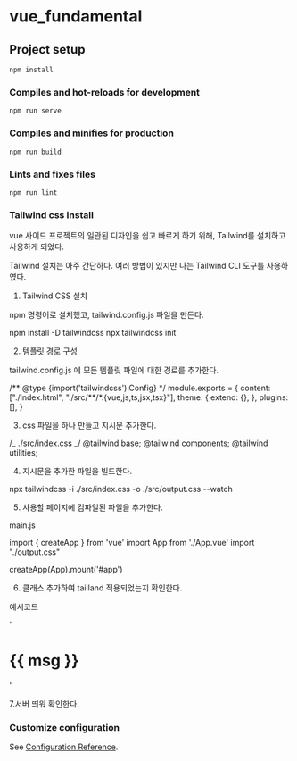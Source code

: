 # vue_fundamental

## Project setup

```
npm install
```

### Compiles and hot-reloads for development

```
npm run serve
```

### Compiles and minifies for production

```
npm run build
```

### Lints and fixes files

```
npm run lint
```

### Tailwind css install

vue 사이드 프로젝트의 일관된 디자인을 쉽고 빠르게 하기 위해, Tailwind를 설치하고 사용하게 되었다.

Tailwind 설치는 아주 간단하다. 여러 방법이 있지만 나는 Tailwind CLI 도구를 사용하였다.

1. Tailwind CSS 설치

npm 명령어로 설치했고, tailwind.config.js 파일을 만든다.

npm install -D tailwindcss
npx tailwindcss init

2. 템플릿 경로 구성

tailwind.config.js 에 모든 템플릿 파일에 대한 경로를 추가한다.

/** @type {import('tailwindcss').Config} \*/
module.exports = {
content: ["./index.html", "./src/**/\*.{vue,js,ts,jsx,tsx}"],
theme: {
extend: {},
},
plugins: [],
}

3. css 파일을 하나 만들고 지시문 추가한다.

/_ ./src/index.css _/
@tailwind base;
@tailwind components;
@tailwind utilities;

4. 지시문을 추가한 파일을 빌드한다.

npx tailwindcss -i ./src/index.css -o ./src/output.css --watch

5. 사용할 페이지에 컴파일된 파일을 추가한다.

main.js

import { createApp } from 'vue'
import App from './App.vue'
import "./output.css"

createApp(App).mount('#app')

6. 클래스 추가하여 tailland 적용되었는지 확인한다.

예시코드

'<h1 class="text-3xl font-bold underline">{{ msg }}</h1>'

7.서버 띄워 확인한다.

### Customize configuration

See [Configuration Reference](https://cli.vuejs.org/config/).

